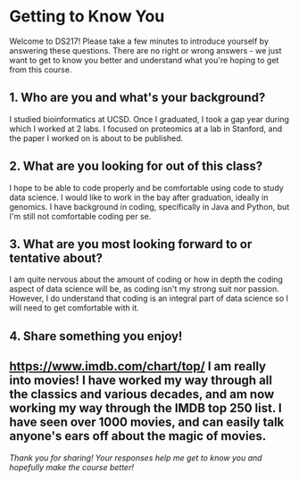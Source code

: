 # Getting to Know You

Welcome to DS217! Please take a few minutes to introduce yourself by answering these questions. There are no right or wrong answers - we just want to get to know you better and understand what you're hoping to get from this course.

## 1. Who are you and what's your background?

I studied bioinformatics at UCSD. Once I graduated, I took a gap year during which I worked at 2 labs. I focused on proteomics at a lab in Stanford, and the paper I worked on is about to be published.

## 2. What are you looking for out of this class?

I hope to be able to code properly and be comfortable using code to study data science. I would like to work in the bay after graduation, ideally in genomics. I have background in coding, specifically in Java and Python, but I'm still not comfortable coding per se.

## 3. What are you most looking forward to or tentative about?

I am quite nervous about the amount of coding or how in depth the coding aspect of data science will be, as coding isn't my strong suit nor passion. However, I do understand that coding is an integral part of data science so I will need to get comfortable with it.

## 4. Share something you enjoy!

https://www.imdb.com/chart/top/
I am really into movies! I have worked my way through all the classics and various decades, and am now working my way through the IMDB top 250 list. I have seen over 1000 movies, and can easily talk anyone's ears off about the magic of movies.
---

*Thank you for sharing! Your responses help me get to know you and hopefully make the course better!*

